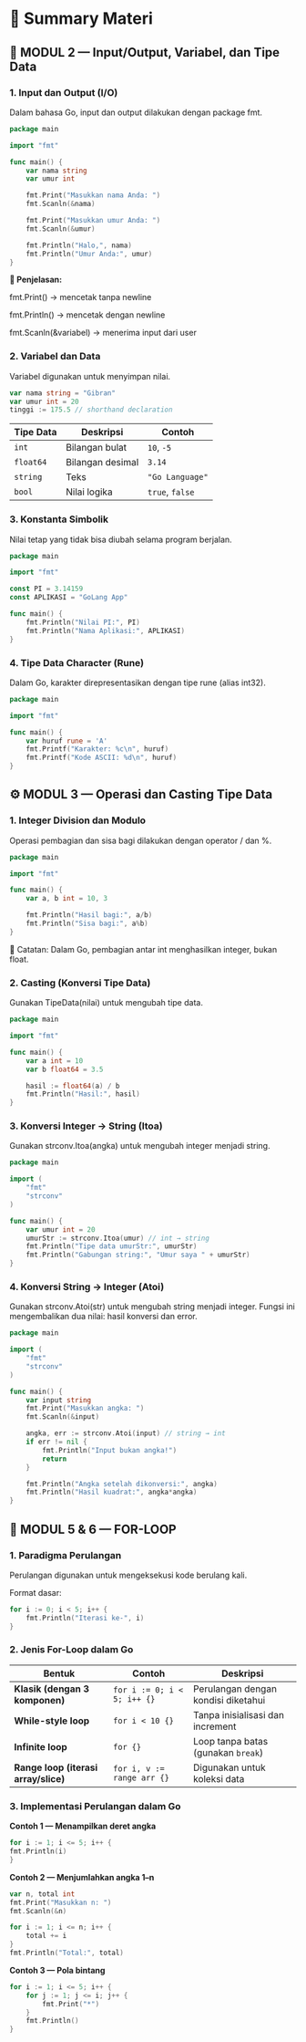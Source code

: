 # 🧩 Summary Materi

## 🧠 MODUL 2 — Input/Output, Variabel, dan Tipe Data

### 1. Input dan Output (I/O)

Dalam bahasa Go, input dan output dilakukan dengan package fmt.

```go
package main

import "fmt"

func main() {
    var nama string
    var umur int

    fmt.Print("Masukkan nama Anda: ")
    fmt.Scanln(&nama)

    fmt.Print("Masukkan umur Anda: ")
    fmt.Scanln(&umur)

    fmt.Println("Halo,", nama)
    fmt.Println("Umur Anda:", umur)
}
```

**🧾 Penjelasan:**

fmt.Print() → mencetak tanpa newline

fmt.Println() → mencetak dengan newline

fmt.Scanln(&variabel) → menerima input dari user

### 2. Variabel dan Data

Variabel digunakan untuk menyimpan nilai.

```go
var nama string = "Gibran"
var umur int = 20
tinggi := 175.5 // shorthand declaration
```

| Tipe Data | Deskripsi        | Contoh          |
| --------- | ---------------- | --------------- |
| `int`     | Bilangan bulat   | `10`, `-5`      |
| `float64` | Bilangan desimal | `3.14`          |
| `string`  | Teks             | `"Go Language"` |
| `bool`    | Nilai logika     | `true`, `false` |

### 3. Konstanta Simbolik

Nilai tetap yang tidak bisa diubah selama program berjalan.

```go
package main

import "fmt"

const PI = 3.14159
const APLIKASI = "GoLang App"

func main() {
    fmt.Println("Nilai PI:", PI)
    fmt.Println("Nama Aplikasi:", APLIKASI)
}
```

### 4. Tipe Data Character (Rune)

Dalam Go, karakter direpresentasikan dengan tipe rune (alias int32).

```go
package main

import "fmt"

func main() {
    var huruf rune = 'A'
    fmt.Printf("Karakter: %c\n", huruf)
    fmt.Printf("Kode ASCII: %d\n", huruf)
}
```

## ⚙️ MODUL 3 — Operasi dan Casting Tipe Data

### 1. Integer Division dan Modulo

Operasi pembagian dan sisa bagi dilakukan dengan operator / dan %.

```go
package main

import "fmt"

func main() {
    var a, b int = 10, 3

    fmt.Println("Hasil bagi:", a/b)
    fmt.Println("Sisa bagi:", a%b)
}
```

📘 Catatan: Dalam Go, pembagian antar int menghasilkan integer, bukan float.

### 2. Casting (Konversi Tipe Data)

Gunakan TipeData(nilai) untuk mengubah tipe data.

```go
package main

import "fmt"

func main() {
    var a int = 10
    var b float64 = 3.5

    hasil := float64(a) / b
    fmt.Println("Hasil:", hasil)
}
```

### 3. Konversi Integer → String (Itoa)

Gunakan strconv.Itoa(angka) untuk mengubah integer menjadi string.

```go
package main

import (
    "fmt"
    "strconv"
)

func main() {
    var umur int = 20
    umurStr := strconv.Itoa(umur) // int → string
    fmt.Println("Tipe data umurStr:", umurStr)
    fmt.Println("Gabungan string:", "Umur saya " + umurStr)
}
```

### 4. Konversi String → Integer (Atoi)

Gunakan strconv.Atoi(str) untuk mengubah string menjadi integer.
Fungsi ini mengembalikan dua nilai: hasil konversi dan error.

```go
package main

import (
    "fmt"
    "strconv"
)

func main() {
    var input string
    fmt.Print("Masukkan angka: ")
    fmt.Scanln(&input)

    angka, err := strconv.Atoi(input) // string → int
    if err != nil {
        fmt.Println("Input bukan angka!")
        return
    }

    fmt.Println("Angka setelah dikonversi:", angka)
    fmt.Println("Hasil kuadrat:", angka*angka)
}
```

## 🔁 MODUL 5 & 6 — FOR-LOOP

### 1. Paradigma Perulangan

Perulangan digunakan untuk mengeksekusi kode berulang kali.

Format dasar:

```go
for i := 0; i < 5; i++ {
    fmt.Println("Iterasi ke-", i)
}
```

### 2. Jenis For-Loop dalam Go

| Bentuk                               | Contoh                      | Deskripsi                           |
| ------------------------------------ | --------------------------- | ----------------------------------- |
| **Klasik (dengan 3 komponen)**       | `for i := 0; i < 5; i++ {}` | Perulangan dengan kondisi diketahui |
| **While-style loop**                 | `for i < 10 {}`             | Tanpa inisialisasi dan increment    |
| **Infinite loop**                    | `for {}`                    | Loop tanpa batas (gunakan `break`)  |
| **Range loop (iterasi array/slice)** | `for i, v := range arr {}`  | Digunakan untuk koleksi data        |

### 3. Implementasi Perulangan dalam Go

**Contoh 1 — Menampilkan deret angka**

```go
for i := 1; i <= 5; i++ {
fmt.Println(i)
}
```

**Contoh 2 — Menjumlahkan angka 1–n**

```go
var n, total int
fmt.Print("Masukkan n: ")
fmt.Scanln(&n)

for i := 1; i <= n; i++ {
    total += i
}
fmt.Println("Total:", total)
```

**Contoh 3 — Pola bintang**

```go
for i := 1; i <= 5; i++ {
    for j := 1; j <= i; j++ {
        fmt.Print("*")
    }
    fmt.Println()
}
```
